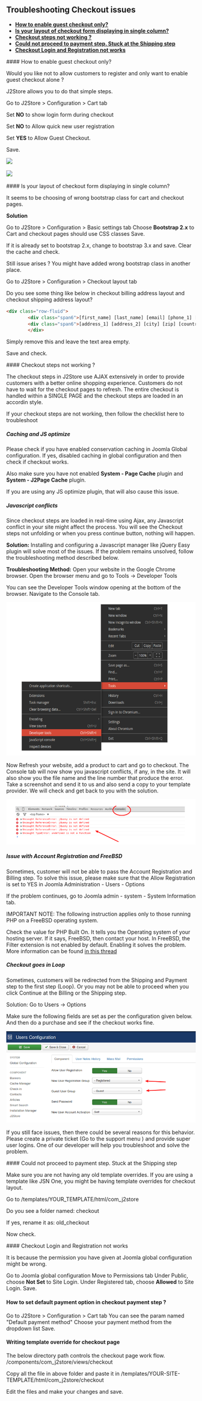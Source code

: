 ## Troubleshooting Checkout issues

* **[How to enable guest checkout only?](#guest-checkout)**
* **[Is your layout of checkout form displaying in single column?](#checkout-layout)**
* **[Checkout steps not working ?](#checkout-steps)**
* **[Could not proceed to payment step. Stuck at the Shipping step](#shipping-step-stuck)**
* **[Checkout Login and Registration not works](checkout-login-not-works)**

<a name="guest-checkout"/>
#### How to enable guest checkout only?

Would you like not to allow customers to register and only want to enable guest checkout alone ?

J2Store allows you to do that simple steps.

Go to J2Store > Configuration > Cart tab

Set **NO** to show login form during checkout

Set **NO** to Allow quick new user registration

Set **YES** to Allow Guest Checkout.

Save.

![](./assets/images/enable-guest-checkout-only.png)

![](./assets/images/guest-checkout.png)

<a name="checkout-layout"/>
#### Is your layout of checkout form displaying in single column?

It seems to be choosing of wrong bootstrap class for cart and checkout pages.

**Solution**

Go to J2Store > Configuration > Basic settings tab
Choose **Bootstrap 2.x** to Cart and checkout pages should use CSS classes
Save.

If it is already set to bootstrap 2.x, change to bootstrap 3.x and save.
Clear the cache and check.

Still issue arises ? You might have added wrong bootstrap class in another place.

Go to J2Store > Configuration > Checkout layout tab

Do you see some thing like below in checkout billing address layout and checkout shipping address layout?
```html
<div class="row-fluid">
		<div class="span6">[first_name] [last_name] [email] [phone_1] [phone_2] [company] [tax_number]</div>
		<div class="span6">[address_1] [address_2] [city] [zip] [country_id] [zone_id]</div>
		</div>
```

Simply remove this and leave the text area empty.

Save and check.

<a name="checkout-steps"/>
#### Checkout steps not working ?

The checkout steps in J2Store use AJAX extensively in order to provide customers with a better online shopping experience. Customers do not have to wait for the checkout pages to refresh. The entire checkout is handled within a SINGLE PAGE and the checkout steps are loaded in an accordin style.

If your checkout steps are not working, then follow the checklist here to troubleshoot

##### Caching and JS optimize

Please check if you have enabled conservation caching in Joomla Global configuration. If yes, disabled caching in global configuration and then check if checkout works.

Also make sure you have not enabled **System - Page Cache** plugin and **System - J2Page Cache** plugin.

If you are using any JS optimize plugin, that will also cause this issue.

##### Javascript conflicts

Since checkout steps are loaded in real-time using Ajax, any Javascript conflict in your site might affect the process. You will see the Checkout steps not unfolding or when you press continue button, nothing will happen.

**Solution:** Installing and configuring a Javascript manager like jQuery Easy plugin will solve most of the issues. If the problem remains unsolved, follow the troubleshooting method described below.

**Troubleshooting Method:** Open your website in the Google Chrome browser. Open the browser menu and go to Tools -> Developer Tools

You can see the Developer Tools window opening at the bottom of the browser. Navigate to the Console tab.

![](./assets/images/troubleshoot_developertools.png)

Now Refresh your website, add a product to cart and go to checkout. The Console tab will now show you javascript conflicts, if any, in the site. It will also show you the file name and the line number that produce the error. Take a screenshot and send it to us and also send a copy to your template provider. We will check and get back to you with the solution.

![](./assets/images/troubleshoot_console.png)

##### Issue with Account Registration and FreeBSD

Sometimes, customer will not be able to pass the Account Registration and Billing step. To solve this issue, please make sure that the Allow Registration is set to YES in Joomla Administration - Users - Options

If the problem continues, go to Joomla admin - system - System Information tab.

IMPORTANT NOTE: The following instruction applies only to those running PHP on a FreeBSD operating system.

Check the value for PHP Built On. It tells you the Operating system of your hosting server.  If it says, FreeBSD, then contact your host. In FreeBSD, the Filter extension is not enabled by default. Enabling it solves the problem. More information can be found [in this thread](https://forums.freebsd.org/threads/30465/)

##### Checkout goes in Loop

Sometimes, customers will be redirected from the Shipping and Payment step to the first step (Loop). Or you may not be able to proceed when you click Continue at the Billing or the Shipping step.

Solution: Go to Users -> Options

Make sure the following fields are set as per the configuration given below. And then do a purchase and see if the checkout works fine.

![](./assets/images/checkout_redirected.png)

If you still face issues, then there could be several reasons for this behavior. Please create a private ticket (Go to the support menu ) and provide super user logins. One of our developer will help you troubleshoot and solve the problem.

<a name="shipping-step-stuck"/>
#### Could not proceed to payment step. Stuck at the Shipping step

Make sure you are not having any old template overrides. If you are using a template like JSN One, you might be having template overrides for checkout layout.

Go to /templates/YOUR_TEMPLATE/html/com_j2store

Do you see a folder named: checkout

If yes, rename it as: old_checkout

Now check.

<a name="checkout-login-not-works" />
#### Checkout Login and Registration not works

It is because the permission you have given at Joomla global configuration might be wrong.

Go to Joomla global configuration
Move to Permissions tab
Under Public, choose **Not Set** to Site Login.
Under Registered tab, choose **Allowed** to Site Login.
Save.

#### How to set default payment option in checkout payment step ?

Go to J2Store >  Configuration > Cart tab
You can see the param named "Default payment method"
Choose your payment method from the dropdown list
Save.

#### Writing template override for checkout page

The below directory path controls the checkout page work flow.
/components/com_j2store/views/checkout

Copy all the file in above folder and paste it in
/templates/YOUR-SITE-TEMPLATE/html/com_j2store/checkout

Edit the files and make your changes and save.